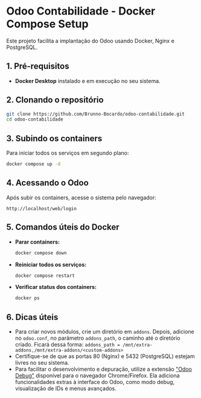 # Odoo Contabilidade - Docker Compose Setup

Este projeto facilita a implantação do Odoo usando Docker, Nginx e PostgreSQL.

## 1. Pré-requisitos

- **Docker Desktop** instalado e em execução no seu sistema.

## 2. Clonando o repositório

```bash
git clone https://github.com/Brunno-Bocardo/odoo-contabilidade.git
cd odoo-contabilidade
```

## 3. Subindo os containers

Para iniciar todos os serviços em segundo plano:
```bash
docker compose up -d
```

## 4. Acessando o Odoo

Após subir os containers, acesse o sistema pelo navegador:
```
http://localhost/web/login
```

## 5. Comandos úteis do Docker

- **Parar containers:**
	```bash
	docker compose down
	```
- **Reiniciar todos os serviços:**
	```bash
	docker compose restart
	```
- **Verificar status dos containers:**
	```bash
	docker ps
	```

## 6. Dicas úteis

- Para criar novos módulos, crie um diretório em `addons`. Depois, adicione no `odoo.conf`, no parâmetro `addons_path`, o caminho até o diretório criado. Ficará dessa forma: `addons_path = /mnt/extra-addons,/mnt/extra-addons/<custom-addons>`
- Certifique-se de que as portas 80 (Nginx) e 5432 (PostgreSQL) estejam livres no seu sistema.
- Para facilitar o desenvolvimento e depuração, utilize a extensão ["Odoo Debug"](https://chromewebstore.google.com/detail/odoo-debug/hmdmhilocobgohohpdpolmibjklfgkbi) disponível para o navegador Chrome/Firefox. Ela adiciona funcionalidades extras à interface do Odoo, como modo debug, visualização de IDs e menus avançados. 


